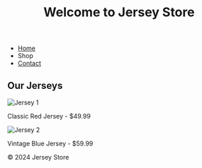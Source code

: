 <!DOCTYPE html>
<html lang="en">
  <head>
    <meta charset="UTF-8">
    <meta name="viewport"
      content="width=device-width
       initial-scale=1.0">
    <title>Jersey Store</title>
    <link rel="stylesheet" href="styles.css">
  </head>
  <body>
    <header>
      <h1>Welcome to Jersey Store</h1>
    </header>
    <nav>
      <ul>
        <li>
          <a href="#">
            Home</a></li>
        <li><ahref="#">
          Shop</a></li>
          <li><a href="#">
            Contact</a></li>
        </ul>
        </nav>
          <main>
            <section id="products">
              <h2>Our Jerseys</h2>
              <div class="product">
                <img src="jersey1.jpg" alt="Jersey 1">
                <p>Classic Red Jersey - $49.99</p>
              </div> <div class="product">
                <img src="jersey2.jpg" alt="Jersey 2">
                <p>Vintage Blue Jersey - $59.99</p>
              </div>
            </section>
          </main>
          <footer>
            <p>&copy; 2024 Jersey Store</p>
          </footer>
          <script src="scripts.js"> 
          </script>
        </body>
        </html>
